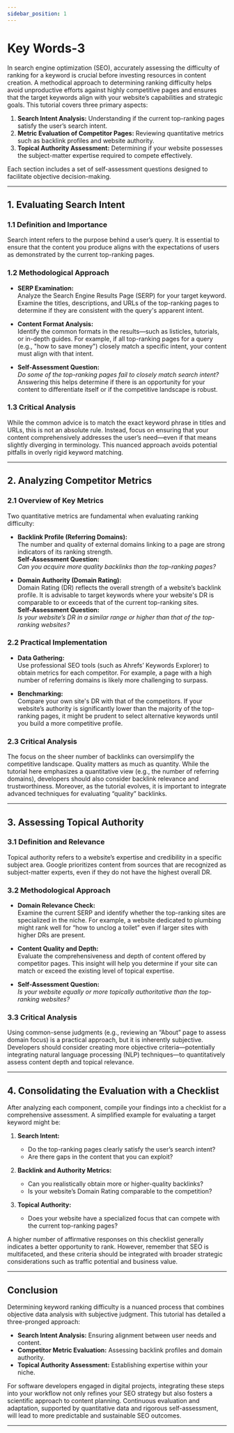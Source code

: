 ```yaml
---
sidebar_position: 1
---
```


# Key Words-3



In search engine optimization (SEO), accurately assessing the difficulty of ranking for a keyword is crucial before investing resources in content creation. A methodical approach to determining ranking difficulty helps avoid unproductive efforts against highly competitive pages and ensures that the target keywords align with your website’s capabilities and strategic goals. This tutorial covers three primary aspects:

1. **Search Intent Analysis:** Understanding if the current top-ranking pages satisfy the user’s search intent.
2. **Metric Evaluation of Competitor Pages:** Reviewing quantitative metrics such as backlink profiles and website authority.
3. **Topical Authority Assessment:** Determining if your website possesses the subject-matter expertise required to compete effectively.

Each section includes a set of self-assessment questions designed to facilitate objective decision-making.

---

## 1. Evaluating Search Intent

### 1.1 Definition and Importance

Search intent refers to the purpose behind a user’s query. It is essential to ensure that the content you produce aligns with the expectations of users as demonstrated by the current top-ranking pages.

### 1.2 Methodological Approach

- **SERP Examination:**  
  Analyze the Search Engine Results Page (SERP) for your target keyword. Examine the titles, descriptions, and URLs of the top-ranking pages to determine if they are consistent with the query's apparent intent.
  
- **Content Format Analysis:**  
  Identify the common formats in the results—such as listicles, tutorials, or in-depth guides. For example, if all top-ranking pages for a query (e.g., "how to save money") closely match a specific intent, your content must align with that intent.
  
- **Self-Assessment Question:**  
  *Do some of the top-ranking pages fail to closely match search intent?*  
  Answering this helps determine if there is an opportunity for your content to differentiate itself or if the competitive landscape is robust.

### 1.3 Critical Analysis

While the common advice is to match the exact keyword phrase in titles and URLs, this is not an absolute rule. Instead, focus on ensuring that your content comprehensively addresses the user’s need—even if that means slightly diverging in terminology. This nuanced approach avoids potential pitfalls in overly rigid keyword matching.

---

## 2. Analyzing Competitor Metrics

### 2.1 Overview of Key Metrics

Two quantitative metrics are fundamental when evaluating ranking difficulty:

- **Backlink Profile (Referring Domains):**  
  The number and quality of external domains linking to a page are strong indicators of its ranking strength.  
  **Self-Assessment Question:**  
  *Can you acquire more quality backlinks than the top-ranking pages?*

- **Domain Authority (Domain Rating):**  
  Domain Rating (DR) reflects the overall strength of a website’s backlink profile. It is advisable to target keywords where your website's DR is comparable to or exceeds that of the current top-ranking sites.  
  **Self-Assessment Question:**  
  *Is your website’s DR in a similar range or higher than that of the top-ranking websites?*

### 2.2 Practical Implementation

- **Data Gathering:**  
  Use professional SEO tools (such as Ahrefs’ Keywords Explorer) to obtain metrics for each competitor. For example, a page with a high number of referring domains is likely more challenging to surpass.
  
- **Benchmarking:**  
  Compare your own site's DR with that of the competitors. If your website’s authority is significantly lower than the majority of the top-ranking pages, it might be prudent to select alternative keywords until you build a more competitive profile.

### 2.3 Critical Analysis

The focus on the sheer number of backlinks can oversimplify the competitive landscape. Quality matters as much as quantity. While the tutorial here emphasizes a quantitative view (e.g., the number of referring domains), developers should also consider backlink relevance and trustworthiness. Moreover, as the tutorial evolves, it is important to integrate advanced techniques for evaluating “quality” backlinks.

---

## 3. Assessing Topical Authority

### 3.1 Definition and Relevance

Topical authority refers to a website’s expertise and credibility in a specific subject area. Google prioritizes content from sources that are recognized as subject-matter experts, even if they do not have the highest overall DR.

### 3.2 Methodological Approach

- **Domain Relevance Check:**  
  Examine the current SERP and identify whether the top-ranking sites are specialized in the niche. For example, a website dedicated to plumbing might rank well for “how to unclog a toilet” even if larger sites with higher DRs are present.
  
- **Content Quality and Depth:**  
  Evaluate the comprehensiveness and depth of content offered by competitor pages. This insight will help you determine if your site can match or exceed the existing level of topical expertise.
  
- **Self-Assessment Question:**  
  *Is your website equally or more topically authoritative than the top-ranking websites?*

### 3.3 Critical Analysis

Using common-sense judgments (e.g., reviewing an “About” page to assess domain focus) is a practical approach, but it is inherently subjective. Developers should consider creating more objective criteria—potentially integrating natural language processing (NLP) techniques—to quantitatively assess content depth and topical relevance.

---

## 4. Consolidating the Evaluation with a Checklist

After analyzing each component, compile your findings into a checklist for a comprehensive assessment. A simplified example for evaluating a target keyword might be:

1. **Search Intent:**  
   - Do the top-ranking pages clearly satisfy the user’s search intent?  
   - Are there gaps in the content that you can exploit?

2. **Backlink and Authority Metrics:**  
   - Can you realistically obtain more or higher-quality backlinks?  
   - Is your website’s Domain Rating comparable to the competition?

3. **Topical Authority:**  
   - Does your website have a specialized focus that can compete with the current top-ranking pages?

A higher number of affirmative responses on this checklist generally indicates a better opportunity to rank. However, remember that SEO is multifaceted, and these criteria should be integrated with broader strategic considerations such as traffic potential and business value.

---

## Conclusion

Determining keyword ranking difficulty is a nuanced process that combines objective data analysis with subjective judgment. This tutorial has detailed a three-pronged approach:

- **Search Intent Analysis:** Ensuring alignment between user needs and content.
- **Competitor Metric Evaluation:** Assessing backlink profiles and domain authority.
- **Topical Authority Assessment:** Establishing expertise within your niche.

For software developers engaged in digital projects, integrating these steps into your workflow not only refines your SEO strategy but also fosters a scientific approach to content planning. Continuous evaluation and adaptation, supported by quantitative data and rigorous self-assessment, will lead to more predictable and sustainable SEO outcomes.

--- 